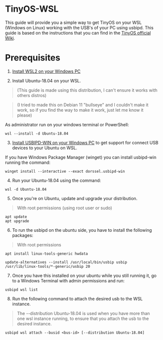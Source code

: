 # TinyOS-WSL
This guide will provide you a simple way to get TinyOS on your WSL (Windows on Linux) working with the USB's of your PC using usbipd.
This guide is based on the instructions that you can find in the [TinyOS official Wiki](http://tinyos.stanford.edu/tinyos-wiki/index.php/Installing_From_Source).

# Prerequisites
1. [Install WSL2 on your Windows PC](https://learn.microsoft.com/en-us/windows/wsl/install-manual#step-3---enable-virtual-machine-feature)

2. Install Ubuntu-18.04 on your WSL.
> (This guide is made using this distribution, I can't ensure it works with others distros)

> (I tried to made this on Debian 11 "bullseye" and I couldn't make it work, so if you find the way to make it work, just let me know it please)

As administrator run on your windows terminal or PowerShell:
```
wsl --install -d Ubuntu-18.04
```

3. [Install USBIPD-WIN on your Windows PC](https://learn.microsoft.com/en-us/windows/wsl/connect-usb) to get support for connect USB devices to your Ubuntu on WSL.

If you have Windows Package Manager (winget) you can install usbipd-win running the command:
```
winget install --interactive --exact dorssel.usbipd-win
```

4. Run your Ubuntu-18.04 using the command:
```
wsl -d Ubuntu-18.04
```

5. Once you're on Ubuntu, update and upgrade your distribution. 

> With root permissions (using root user or sudo)

```
apt update
apt upgrade
```

6. To run the usbipd on the ubuntu side, you have to install the following packages:

> With root permissions 

```
apt install linux-tools-generic hwdata
```

```
update-alternatives --install /usr/local/bin/usbip usbip /usr/lib/linux-tools/*-generic/usbip 20
```

7. Once you have this installed on your ubuntu while you still running it, go to a Windows Terminal with admin permissions and run:

```
usbipd wsl list
```

8. Run the following command to attach the desired usb to the WSL instance.

> The --distribution Ubuntu-18.04 is used when you have more than one wsl instance running, to ensure that you attach the usb to the desired instance.

```
usbipd wsl attach --busid <bus-id> [--distribution Ubuntu-18.04]
```
